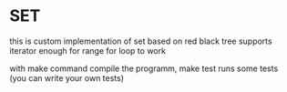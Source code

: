 # SET
this is custom implementation of set based on red black tree supports iterator enough for range for loop to work

with make command compile the programm, make test runs some tests (you can write your own tests)
